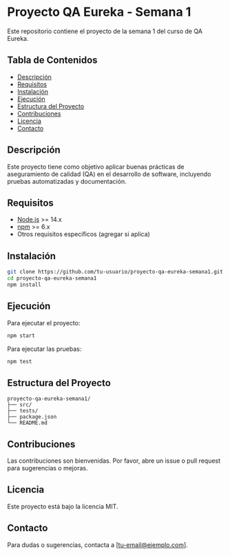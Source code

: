 # Proyecto QA Eureka - Semana 1

Este repositorio contiene el proyecto de la semana 1 del curso de QA Eureka.

## Tabla de Contenidos

- [Descripción](#descripción)
- [Requisitos](#requisitos)
- [Instalación](#instalación)
- [Ejecución](#ejecución)
- [Estructura del Proyecto](#estructura-del-proyecto)
- [Contribuciones](#contribuciones)
- [Licencia](#licencia)
- [Contacto](#contacto)

## Descripción

Este proyecto tiene como objetivo aplicar buenas prácticas de aseguramiento de calidad (QA) en el desarrollo de software, incluyendo pruebas automatizadas y documentación.

## Requisitos

- [Node.js](https://nodejs.org/) >= 14.x
- [npm](https://www.npmjs.com/) >= 6.x
- Otros requisitos específicos (agregar si aplica)

## Instalación

```bash
git clone https://github.com/tu-usuario/proyecto-qa-eureka-semana1.git
cd proyecto-qa-eureka-semana1
npm install
```

## Ejecución

Para ejecutar el proyecto:

```bash
npm start
```

Para ejecutar las pruebas:

```bash
npm test
```

## Estructura del Proyecto

```
proyecto-qa-eureka-semana1/
├── src/
├── tests/
├── package.json
└── README.md
```

## Contribuciones

Las contribuciones son bienvenidas. Por favor, abre un issue o pull request para sugerencias o mejoras.

## Licencia

Este proyecto está bajo la licencia MIT.

## Contacto

Para dudas o sugerencias, contacta a [tu-email@ejemplo.com].
